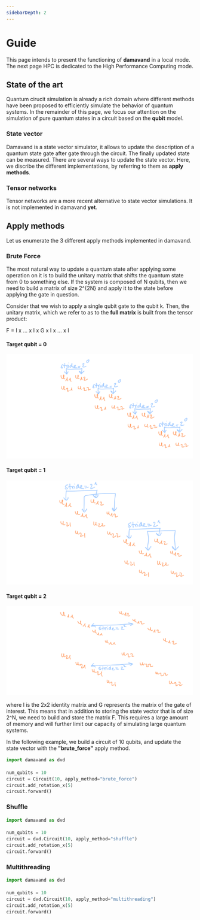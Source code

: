 ```yaml
---
sidebarDepth: 2
---
```


# Guide

This page intends to present the functioning of **damavand** in a local mode. The next page HPC is dedicated to the High
Performance Computing mode.

## State of the art
Quantum cirucit simulation is already a rich domain where different methods have been proposed to efficiently simulate
the behavior of quantum systems. In the remainder of this page, we focus our attention on the simulation of pure quantum
states in a circuit based on the **qubit** model.

### State vector
Damavand is a state vector simulator, it allows to update the description of a quantum state gate after gate through the
circuit. The finally updated state can be measured. There are several ways to update the state vector. Here, we discribe
the different implementations, by referring to them as **apply methods**.

### Tensor networks
Tensor networks are a more recent alternative to state vector simulations. It is not implemented in damavand **yet**.

## Apply methods
Let us enumerate the 3 different apply methods implemented in damavand.

### Brute Force
The most natural way to update a quantum state after applying some operation on it is to build the unitary matrix that
shifts the quantum state from 0 to something else. If the system is composed of N qubits, then we need to build a matrix
of size 2^{2N} and apply it to the state before applying the gate in question.

Consider that we wish to apply a single qubit gate to the qubit k. Then, the unitary matrix, which we refer to as to the
**full matrix** is built from the tensor product:

F = I x ... x I x G x I x ... x I

<p align="center">
  <h4> Target qubit = 0 </h4>
  <img src="/IIU.png" width="500em" /> 
  <h4> Target qubit = 1 </h4>
  <img src="/IUI.png" width="500em" /> 
  <h4> Target qubit = 2 </h4>
  <img src="/UII.png" width="500em" />
</p>

where I is the 2x2 identity matrix and G represents the matrix of the gate of interest.
This means that in addition to storing the state vector that is of size 2^N, we need to build and store the matrix F.
This requires a large amount of memory and will further limit our capacity of simulating large quantum systems.

In the following example, we build a circuit of 10 qubits, and update the state vector with the **"brute_force"** apply
method.
```python
import damavand as dvd

num_qubits = 10
circuit = Circuit(10, apply_method="brute_force")
circuit.add_rotation_x(5)
circuit.forward()
```

### Shuffle
```python
import damavand as dvd

num_qubits = 10
circuit = dvd.Circuit(10, apply_method="shuffle")
circuit.add_rotation_x(5)
circuit.forward()
```

### Multithreading
```python
import damavand as dvd

num_qubits = 10
circuit = dvd.Circuit(10, apply_method="multithreading")
circuit.add_rotation_x(5)
circuit.forward()
```
